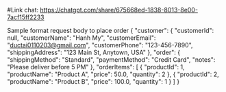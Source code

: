 #Link chat: https://chatgpt.com/share/675668ed-1838-8013-8e00-7acf15ff2233

Sample format request body to place order
{
  "customer": {
    "customerId": null,
    "customerName": "Hanh My",
    "customerEmail": "ductai0110203@gmail.com",
    "customerPhone": "123-456-7890",
    "shippingAddress": "123 Main St, Anytown, USA"
  },
  "order": {
    "shippingMethod": "Standard",
    "paymentMethod": "Credit Card",
    "notes": "Please deliver before 5 PM"
  },
  "orderItems": [
    {
      "productId": 1,
      "productName": "Product A",
      "price": 50.0,
      "quantity": 2
    },
    {
      "productId": 2,
      "productName": "Product B",
      "price": 100.0,
      "quantity": 1
    }
  ]
}
